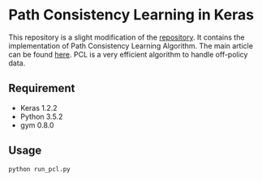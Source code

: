 # Path Consistency Learning in Keras

This repository is a slight modification of the [repository](https://github.com/rarilurelo/pcl_keras). It contains the implementation of Path Consistency Learning Algorithm. The main article can be found [here](https://arxiv.org/pdf/1702.08892.pdf). PCL is a very efficient algorithm to handle off-policy data. 


## Requirement
* Keras 1.2.2
* Python 3.5.2
* gym 0.8.0

## Usage
```
python run_pcl.py
```
